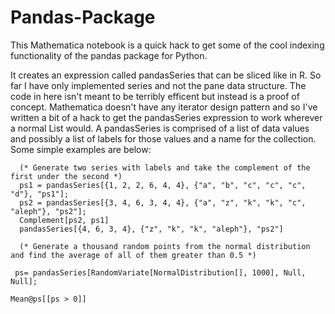 # Pandas-Package
This Mathematica notebook is a quick hack to get some of the cool indexing functionality of the pandas package for Python.

It creates an expression called pandasSeries that can be sliced like in R. 
So far I have only implemented series and not the pane data structure. 
The code in here isn't meant to be terribly efficent but instead is a proof of concept. 
Mathematica doesn't have any iterator design pattern and so I've written a bit of a hack to get the pandasSeries expression to work wherever a normal List would. 
A pandasSeries is comprised of a list of data values and possibly a list of labels for those values and a name for the collection. Some simple examples are below:  
```
  (* Generate two series with labels and take the complement of the first under the second *)  
  ps1 = pandasSeries[{1, 2, 2, 6, 4, 4}, {"a", "b", "c", "c", "c", "d"}, "ps1"]; 
  ps2 = pandasSeries[{3, 4, 6, 3, 4, 4}, {"a", "z", "k", "k", "c", "aleph"}, "ps2"]; 
  Complement[ps2, ps1]   
  pandasSeries[{4, 6, 3, 4}, {"z", "k", "k", "aleph"}, "ps2"]  
```

```
  (* Generate a thousand random points from the normal distribution and find the average of all of them greater than 0.5 *) 

 ps= pandasSeries[RandomVariate[NormalDistribution[], 1000], Null, Null]; 

Mean@ps[[ps > 0]]
```

